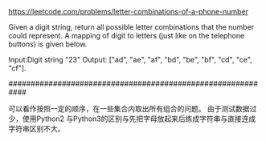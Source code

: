 https://leetcode.com/problems/letter-combinations-of-a-phone-number

Given a digit string, return all possible letter combinations that the number could represent. 
A mapping of digit to letters (just like on the telephone buttons) is given below.

Input:Digit string "23"
Output: ["ad", "ae", "af", "bd", "be", "bf", "cd", "ce", "cf"].

############################################################

可以看作按照一定的顺序，在一些集合内取出所有组合的问题。
由于测试数据过少，使用Python2 与Python3的区别与先把字母放起来后练成字符串与直接连成字符串区别不大。